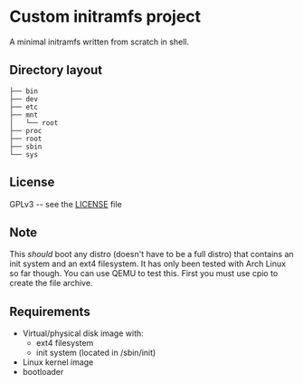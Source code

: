 # Custom initramfs project

A minimal initramfs written from scratch in shell.

## Directory layout
```
├── bin
├── dev
├── etc
├── mnt
│   └── root
├── proc
├── root
├── sbin
└── sys
```

## License
GPLv3 -- see the [LICENSE](./LICENSE) file

## Note
This *should* boot any distro (doesn't have to be a full distro) that contains an init system and an ext4 filesystem. It has only been tested with Arch Linux so far though. You can use QEMU to test this. First you must use cpio to create the file archive.

## Requirements
- Virtual/physical disk image with:
  - ext4 filesystem
  - init system (located in /sbin/init)
- Linux kernel image
- bootloader
